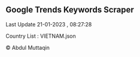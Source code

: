 

## Google Trends Keywords Scraper 
 
Last Update 21-01-2023 , 08:27:28

Country List :
VIETNAM.json



© Abdul Muttaqin 
